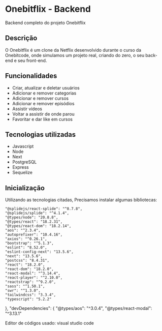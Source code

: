 
# Onebitflix - Backend

Backend completo do projeto Onebitflix


## Descrição

O Onebitflix é um clone da Netflix desenvolvido durante o curso da Onebitcode, onde simulamos um projeto real, criando do zero, o seu back-end e seu front-end.
## Funcionalidades
- Criar, atualizar e deletar usuários
- Adicionar e remover categorias
- Adicionar e remover cursos
- Adicionar e remover episódios
- Assistir vídeos
- Voltar a assistir de onde parou
- Favoritar e dar like em cursos

## Tecnologias utilizadas

- Javascript
- Node
- Next
- PostgreSQL
- Express
- Sequelize
## Inicialização
Utilizando as tecnologias citadas, Precisamos instalar algumas bibliotecas: 


    "@splidejs/react-splide": "^0.7.8",
    "@splidejs/splide": "^4.1.4",
    "@types/node": "20.8.8",
    "@types/react": "18.2.31",
    "@types/react-dom": "18.2.14",
    "aos": "^2.3.4",
    "autoprefixer": "10.4.16",
    "axios": "^0.26.1",
    "bootstrap": "^5.1.3",
    "eslint": "8.52.0",
    "eslint-config-next": "13.5.6",
    "next": "13.5.6",
    "postcss": "8.4.31",
    "react": "18.2.0",
    "react-dom": "18.2.0",
    "react-modal": "^3.14.4",
    "react-player": "^2.10.0",
    "reactstrap": "^9.2.0",
    "sass": "^1.50.1",
    "swr": "^1.3.0",
    "tailwindcss": "3.3.4",
    "typescript": "5.2.2"
  },
  "devDependencies": {
    "@types/aos": "^3.0.4",
    "@types/react-modal": "^3.13.1"

Editor de códigos usado: visual studio code
